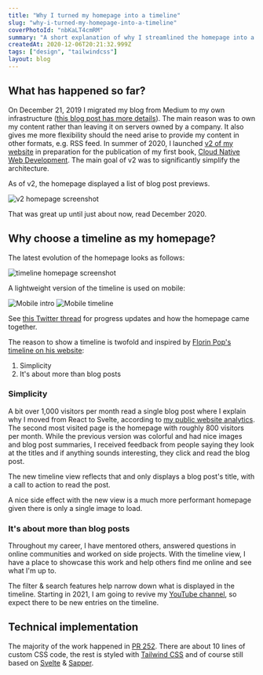 ```yaml
---
title: "Why I turned my homepage into a timeline"
slug: "why-i-turned-my-homepage-into-a-timeline"
coverPhotoId: "nbKaLT4cmRM"
summary: "A short explanation of why I streamlined the homepage into a timeline showcasing my blog posts, Twitter stats, YouTube videos, and projects."
createdAt: 2020-12-06T20:21:32.999Z
tags: ["design", "tailwindcss"]
layout: blog
---
```


<script>
  const assetsBasePath = `/blog/${slug}`;
</script>

<!-- Photo by [Félix Prado](https://unsplash.com/@fprado?utm_source=unsplash&amp;utm_medium=referral&amp;utm_content=creditCopyText) on [Unsplash](https://unsplash.com/s/photos/line?utm_source=unsplash&amp;utm_medium=referral&amp;utm_content=creditCopyText) -->

## What has happened so far?

On December 21, 2019 I migrated my blog from Medium to my own infrastructure ([this blog post has more details](https://dev.to/mikenikles/migrating-from-medium-to-my-own-blog-1nj8)). The main reason was to own my content rather than leaving it on servers owned by a company. It also gives me more flexibility should the need arise to provide my content in other formats, e.g. RSS feed.
In summer of 2020, I launched [v2 of my website](/blog/my-personal-website-v2-0) in preparation for the publication of my first book, [Cloud Native Web Development](/cloud-native-web-development). The main goal of v2 was to significantly simplify the architecture.

As of v2, the homepage displayed a list of blog post previews.

![v2 homepage screenshot]({assetsBasePath}/1.jpg)

That was great up until just about now, read December 2020.

## Why choose a timeline as my homepage?

The latest evolution of the homepage looks as follows:

![timeline homepage screenshot]({assetsBasePath}/cover.jpg)

A lightweight version of the timeline is used on mobile:

![Mobile intro]({assetsBasePath}/2.jpg)
![Mobile timeline]({assetsBasePath}/3.jpg)


See [this Twitter thread](https://twitter.com/mikenikles/status/1334305377500925953) for progress updates and how the homepage came together.

The reason to show a timeline is twofold and inspired by [Florin Pop's timeline on his website](https://www.florin-pop.com/timeline):
1. Simplicity
1. It's about more than blog posts

### Simplicity

A bit over 1,000 visitors per month read a single blog post where I explain why I moved from React to Svelte, according to [my public website analytics](https://your-analytics.org/mikenikles.com?preset=30days).
The second most visited page is the homepage with roughly 800 visitors per month. While the previous version was colorful and had nice images and blog post summaries, I received feedback from people saying they look at the titles and if anything sounds interesting, they click and read the blog post.

The new timeline view reflects that and only displays a blog post's title, with a call to action to read the post.

A nice side effect with the new view is a much more performant homepage given there is only a single image to load.

### It's about more than blog posts

Throughout my career, I have mentored others, answered questions in online communities and worked on side projects.
With the timeline view, I have a place to showcase this work and help others find me online and see what I'm up to.

The filter & search features help narrow down what is displayed in the timeline. Starting in 2021, I am going to revive my [YouTube channel](https://www.youtube.com/channel/UCgEvLz_YbByFqn8f32wh9lA), so expect there to be new entries on the timeline.

## Technical implementation

The majority of the work happened in [PR 252](https://github.com/mikenikles/www-mikenikles-com/pull/252). There are about 10 lines of custom CSS code, the rest is styled with [Tailwind CSS](https://tailwindcss.com) and of course still based on [Svelte](https://svelte.dev) & [Sapper](https://sapper.svelte.dev).
